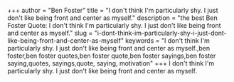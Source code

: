 +++
author = "Ben Foster"
title = "I don't think I'm particularly shy. I just don't like being front and center as myself."
description = "the best Ben Foster Quote: I don't think I'm particularly shy. I just don't like being front and center as myself."
slug = "i-dont-think-im-particularly-shy-i-just-dont-like-being-front-and-center-as-myself"
keywords = "I don't think I'm particularly shy. I just don't like being front and center as myself.,ben foster,ben foster quotes,ben foster quote,ben foster sayings,ben foster saying,quotes, sayings,quote, saying, motivation"
+++
I don't think I'm particularly shy. I just don't like being front and center as myself.
